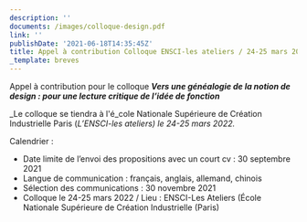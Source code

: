 ```yaml
---
description: ''
documents: /images/colloque-design.pdf
link: ''
publishDate: '2021-06-18T14:35:45Z'
title: Appel à contribution Colloque ENSCI-les ateliers / 24-25 mars 2022
_template: breves
---
```


Appel à contribution pour le colloque **_Vers une généalogie de la notion de design : pour une lecture critique de l’idée de fonction_** 

_Le colloque se tiendra à l'é_cole Nationale Supérieure de Création Industrielle Paris (_L’ENSCI-les ateliers) le 24-25 mars 2022._

Calendrier :

* Date limite de l’envoi des propositions avec un court cv : 30 septembre 2021
* Langue de communication : français, anglais, allemand, chinois
* Sélection des communications : 30 novembre 2021
*  Colloque le 24-25 mars 2022 / Lieu : ENSCI-Les Ateliers (École Nationale Supérieure de Création Industrielle (Paris)
